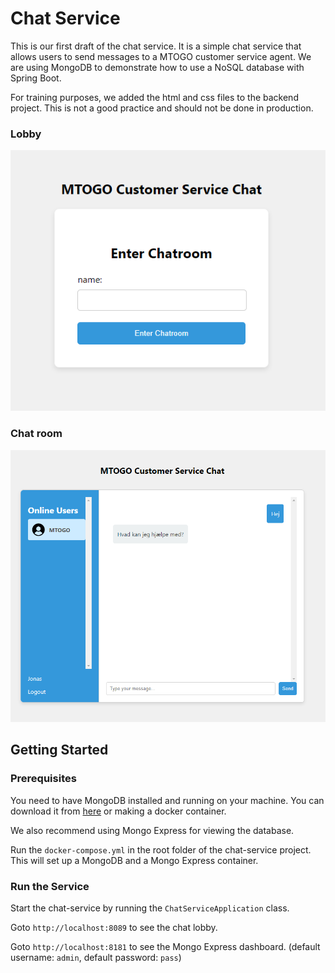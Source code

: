 # Chat Service

This is our first draft of the chat service. It is a simple chat service that allows users to send messages to a MTOGO
customer service agent. We are using MongoDB to demonstrate how to use a NoSQL database with Spring Boot.

For training purposes, we added the html and css files to the backend project. This is not a good practice and should not be
done in production.

### Lobby
![Chat Lobby](<.images/mtogo_chat_lobby.PNG>)

### Chat room
![Chat room](<.images/mtogo_chat.PNG>)



## Getting Started

### Prerequisites
You need to have MongoDB installed and running on your machine. You can download it from [here](https://www.mongodb.com/download-center/community) or making a docker container.

We also recommend using Mongo Express for viewing the database.

Run the `docker-compose.yml` in the root folder of the chat-service project. This will set up a MongoDB and a Mongo Express container.


### Run the Service
Start the chat-service by running the `ChatServiceApplication` class.

Goto `http://localhost:8089` to see the chat lobby.

Goto `http://localhost:8181` to see the Mongo Express dashboard.
(default username: `admin`, default password: `pass`)
